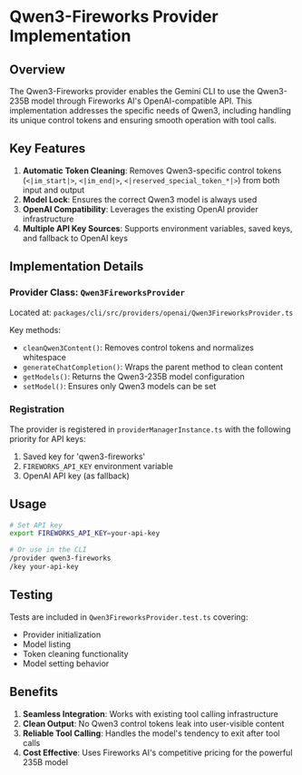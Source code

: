 # Qwen3-Fireworks Provider Implementation

## Overview

The Qwen3-Fireworks provider enables the Gemini CLI to use the Qwen3-235B model through Fireworks AI's OpenAI-compatible API. This implementation addresses the specific needs of Qwen3, including handling its unique control tokens and ensuring smooth operation with tool calls.

## Key Features

1. **Automatic Token Cleaning**: Removes Qwen3-specific control tokens (`<|im_start|>`, `<|im_end|>`, `<|reserved_special_token_*|>`) from both input and output
2. **Model Lock**: Ensures the correct Qwen3 model is always used
3. **OpenAI Compatibility**: Leverages the existing OpenAI provider infrastructure
4. **Multiple API Key Sources**: Supports environment variables, saved keys, and fallback to OpenAI keys

## Implementation Details

### Provider Class: `Qwen3FireworksProvider`

Located at: `packages/cli/src/providers/openai/Qwen3FireworksProvider.ts`

Key methods:
- `cleanQwen3Content()`: Removes control tokens and normalizes whitespace
- `generateChatCompletion()`: Wraps the parent method to clean content
- `getModels()`: Returns the Qwen3-235B model configuration
- `setModel()`: Ensures only Qwen3 models can be set

### Registration

The provider is registered in `providerManagerInstance.ts` with the following priority for API keys:
1. Saved key for 'qwen3-fireworks'
2. `FIREWORKS_API_KEY` environment variable
3. OpenAI API key (as fallback)

## Usage

```bash
# Set API key
export FIREWORKS_API_KEY=your-api-key

# Or use in the CLI
/provider qwen3-fireworks
/key your-api-key
```

## Testing

Tests are included in `Qwen3FireworksProvider.test.ts` covering:
- Provider initialization
- Model listing
- Token cleaning functionality
- Model setting behavior

## Benefits

1. **Seamless Integration**: Works with existing tool calling infrastructure
2. **Clean Output**: No Qwen3 control tokens leak into user-visible content
3. **Reliable Tool Calling**: Handles the model's tendency to exit after tool calls
4. **Cost Effective**: Uses Fireworks AI's competitive pricing for the powerful 235B model